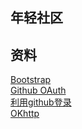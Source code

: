 ## 年轻社区  

## 资料  
[Bootstrap](https://v3.bootcss.com)  
[Github OAuth](https://developer.github.com/apps/building-oauth-apps/)  
[利用github登录](https://developer.github.com/apps/building-oauth-apps/authorizing-oauth-apps/)  
[OKhttp](https://square.github.io/okhttp/)  
